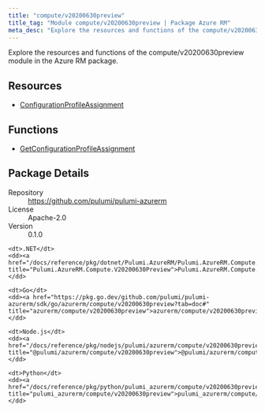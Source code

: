 ```yaml
---
title: "compute/v20200630preview"
title_tag: "Module compute/v20200630preview | Package Azure RM"
meta_desc: "Explore the resources and functions of the compute/v20200630preview module in the Azure RM package."
---
```


<!-- WARNING: this file was generated by Pulumi Docs Generator. -->
<!-- Do not edit by hand unless you're certain you know what you are doing! -->

Explore the resources and functions of the compute/v20200630preview module in the Azure RM package.

<h2 id="resources">Resources</h2>
<ul class="api">
    <li><a href="configurationprofileassignment" title="ConfigurationProfileAssignment"><span class="symbol resource"></span>ConfigurationProfileAssignment</a></li>
</ul>

<h2 id="functions">Functions</h2>
<ul class="api">
    <li><a href="getconfigurationprofileassignment" title="GetConfigurationProfileAssignment"><span class="symbol function"></span>GetConfigurationProfileAssignment</a></li>
</ul>

<h2 id="package-details">Package Details</h2>
<dl class="package-details">
	<dt>Repository</dt>
	<dd><a href="https://github.com/pulumi/pulumi-azurerm">https://github.com/pulumi/pulumi-azurerm</a></dd>
	<dt>License</dt>
	<dd>Apache-2.0</dd>
	<dt>Version</dt>
	<dd>0.1.0</dd>
</dl>



<dl class="tabular">

    <dt>.NET</dt>
    <dd><a href="/docs/reference/pkg/dotnet/Pulumi.AzureRM/Pulumi.AzureRM.Compute.V20200630Preview.html" title="Pulumi.AzureRM.Compute.V20200630Preview">Pulumi.AzureRM.Compute.V20200630Preview</a></dd>

    <dt>Go</dt>
    <dd><a href="https://pkg.go.dev/github.com/pulumi/pulumi-azurerm/sdk/go/azurerm/compute/v20200630preview?tab=doc#" title="azurerm/compute/v20200630preview">azurerm/compute/v20200630preview</a></dd>

    <dt>Node.js</dt>
    <dd><a href="/docs/reference/pkg/nodejs/pulumi/azurerm/compute/v20200630preview/#" title="@pulumi/azurerm/compute/v20200630preview">@pulumi/azurerm/compute/v20200630preview</a></dd>

    <dt>Python</dt>
    <dd><a href="/docs/reference/pkg/python/pulumi_azurerm/compute/v20200630preview" title="pulumi_azurerm/compute/v20200630preview">pulumi_azurerm/compute/v20200630preview</a></dd>

</dl>

